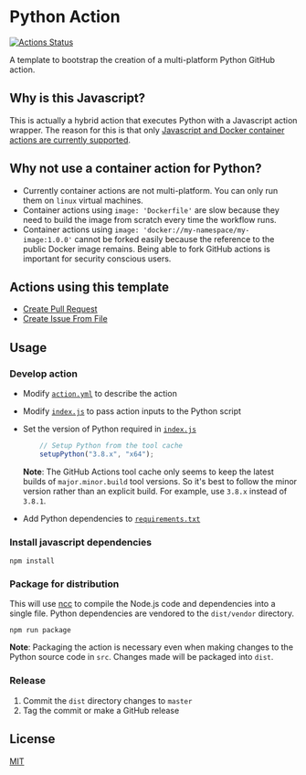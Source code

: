 # Python Action
[![Actions Status](https://github.com/peter-evans/python-action/workflows/Python%20Action/badge.svg)](https://github.com/peter-evans/python-action/actions)

A template to bootstrap the creation of a multi-platform Python GitHub action.

## Why is this Javascript?

This is actually a hybrid action that executes Python with a Javascript action wrapper.
The reason for this is that only [Javascript and Docker container actions are currently supported](https://help.github.com/en/actions/automating-your-workflow-with-github-actions/about-actions#types-of-actions).

## Why not use a container action for Python?

- Currently container actions are not multi-platform. You can only run them on `linux` virtual machines.
- Container actions using `image: 'Dockerfile'` are slow because they need to build the image from scratch every time the workflow runs.
- Container actions using `image: 'docker://my-namespace/my-image:1.0.0'` cannot be forked easily because the reference to the public Docker image remains. Being able to fork GitHub actions is important for security conscious users.

## Actions using this template

- [Create Pull Request](https://github.com/peter-evans/create-pull-request)
- [Create Issue From File](https://github.com/peter-evans/create-issue-from-file)

## Usage

### Develop action

- Modify [`action.yml`](action.yml) to describe the action
- Modify [`index.js`](index.js) to pass action inputs to the Python script
- Set the version of Python required in [`index.js`](index.js)
    ```javascript
        // Setup Python from the tool cache
        setupPython("3.8.x", "x64");
    ```
    **Note**: The GitHub Actions tool cache only seems to keep the latest builds of `major.minor.build` tool versions. So it's best to follow the minor version rather than an explicit build. For example, use `3.8.x` instead of `3.8.1`.

- Add Python dependencies to [`requirements.txt`](src/requirements.txt)

### Install javascript dependencies

```
npm install
```

### Package for distribution

This will use [ncc](https://github.com/zeit/ncc) to compile the Node.js code and dependencies into a single file.
Python dependencies are vendored to the `dist/vendor` directory.

```
npm run package
```

**Note**: Packaging the action is necessary even when making changes to the Python source code in `src`. Changes made will be packaged into `dist`.

### Release

1. Commit the `dist` directory changes to `master`
2. Tag the commit or make a GitHub release

## License

[MIT](LICENSE)
